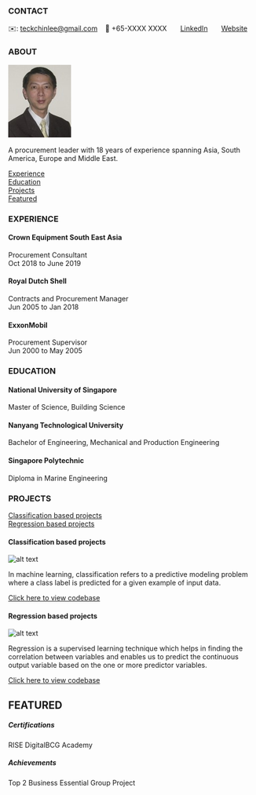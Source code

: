 <!-- CONTACT Section Starts -->
### CONTACT

<!-- Add your details -->
✉️: teckchinlee@gmail.com
&nbsp;&nbsp; 📲 +65-XXXX XXXX
&nbsp;&nbsp;&nbsp;&nbsp;&nbsp; [LinkedIn](https://www.linkedin.com/in/teckchin) 
&nbsp;&nbsp;&nbsp;&nbsp;&nbsp; [Website](https://datasciencestunt.com/)
<!-- CONTACT Section Ends -->

<!-- ABOUT Section Starts -->
### ABOUT
<!-- Add link to your picture -->

![alt text](https://github.com/teckchinlee/Lee_Teck_Chin/raw/main/TC.jpg)

<!-- Add your details -->

A procurement leader with 18 years of experience spanning Asia, South America, Europe and Middle East.


<!-- Add link to the sections -->
[Experience](#experience) <br>
[Education](#education) <br>
[Projects](#projects) <br>
[Featured](#featured) <br> 

<!-- ABOUT Section Ends -->

<!-- EXPERIENCE Section Starts -->
### EXPERIENCE
<!-- Add your details -->
#### Crown Equipment South East Asia
Procurement Consultant<br>
Oct 2018 to June 2019

#### Royal Dutch Shell
Contracts and Procurement Manager<br>
Jun 2005 to Jan 2018

#### ExxonMobil
Procurement Supervisor<br>
Jun 2000 to May 2005

<!-- EXPERIENCE Section Ends -->

<!-- EDUCATION Section Starts -->
### EDUCATION
<!-- Add your details -->
#### National University of Singapore
Master of Science, Building Science

#### Nanyang Technological University
Bachelor of Engineering, Mechanical and Production Engineering

#### Singapore Polytechnic
Diploma in Marine Engineering

<!-- EDUCATION Section Ends -->

<!-- PROJECTS Section Starts -->
### PROJECTS
<!-- Add your details -->

[Classification based projects](#classification-based-projects) <br>
[Regression based projects](#regression-based-projects) <br>

<!-- Add your details -->

#### Classification based projects
![alt text](https://raw.githubusercontent.com/krvishwesh54/Kumar-Vishwesh/main/images/Classification.png)

In machine learning, classification refers to a predictive modeling problem where a class label is predicted for a given example of input data.

[Click here to view codebase](https://github.com/krvishwesh54/DataScience_DeepLearning_MachineLearning/tree/master/Classification)

#### Regression based projects
![alt text](https://raw.githubusercontent.com/krvishwesh54/Kumar-Vishwesh/main/images/Regression.jpg)

Regression is a supervised learning technique which helps in finding the correlation between variables and enables us to predict the continuous output variable based on the one or more predictor variables.

[Click here to view codebase](https://github.com/krvishwesh54/DataScience_DeepLearning_MachineLearning/tree/master/Regression)

<!-- PROJECTS Section Ends -->

<!-- FEATURED Section Starts -->
## FEATURED
<!-- Add your details -->
##### Certifications
RISE DigitalBCG Academy

##### Achievements
Top 2 Business Essential Group Project
